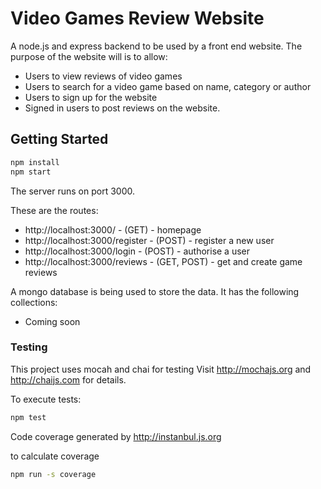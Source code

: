 # Video Games Review Website

A node.js and express backend to be used by a front end website. The purpose of the website will is to allow:

- Users to view reviews of video games
- Users to search for a video game based on name, category or author
- Users to sign up for the website
- Signed in users to post reviews on the website.

## Getting Started

```bash
npm install
npm start
```

The server runs on port 3000.

These are the routes:

- http://localhost:3000/ - (GET) - homepage
- http://localhost:3000/register - (POST) - register a new user
- http://localhost:3000/login - (POST) - authorise a user
- http://localhost:3000/reviews - (GET, POST) - get and create game reviews

A mongo database is being used to store the data. It has the following collections:

- Coming soon

### Testing

This project uses mocah and chai for testing
Visit http://mochajs.org and http://chaijs.com for details.

To execute tests:

```bash
npm test
```

Code coverage generated by http://instanbul.js.org

to calculate coverage

```bash
npm run -s coverage
```
